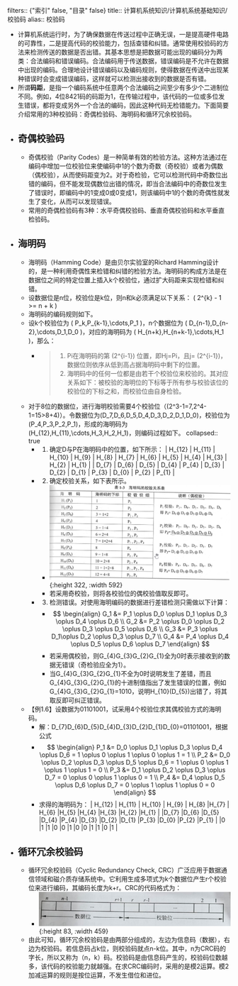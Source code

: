 filters:: {"索引" false, "目录" false}
title:: 计算机系统知识/计算机系统基础知识/校验码
alias:: 校验码

- 计算机系统运行时，为了确保数据在传送过程中正确无误，一是提高硬件电路的可靠性，二是提高代码的校验能力，包括查错和纠错。通常使用校验码的方法来检测传送的数据是否出错。其基本思想是把数据可能出现的编码分为两类：合法编码和错误编码。合法编码用于传送数据，错误编码是不允许在数据中出现的编码。合理地设计错误编码以及编码规则，使得数据在传送中出现某种错误时会变成错误编码，这样就可以检测出接收到的数据是否有错。
- 所谓**码距**，是指一个编码系统中任意两个合法编码之间至少有多少个二进制位不同。例如，4位8421码的码距为1，在传输过程中，该代码的一位或多位发生错误，都将变成另外一个合法的编码，因此这种代码无检错能力。下面简要介绍常用的3种校验码：奇偶检验码、海明码和循环冗余校验码。
- ## 奇偶校验码
	- 奇偶校验（Parity Codes）是一种简单有效的检验方法。这种方法通过在编码中增加一位校验位来使编码中1的个数为奇数（奇校验）或者为偶数（偶校验），从而使码距变为2。对于奇检验，它可以检测代码中奇数位出错的编码，但不能发现偶数位出错的情况，即当合法编码中的奇数位发生了错误时，即编码中的1变成0或0变成1，则该编码中1的个数的奇偶性就发生了变化，从而可以发现错误。
	- 常用的奇偶检验码有3种：水平奇偶校验码、垂直奇偶校验码和水平垂直检验码。
- ## 海明码
	- 海明码（Hamming Code）是由贝尔实验室的Richard Hamming设计的，是一种利用奇偶性来检错和纠错的检验方法。海明码的构成方法是在数据位之间的特定位置上插入k个校验位，通过扩大码距来实现检错和纠错。
	- 设数据位是n位，校验位是k位，则n和k必须满足以下关系：
	  \( 2^{k} - 1 >= n + k \)
	- 海明码的编码规则如下。
	- 设k个校验位为 \( P_k,P_{k-1},\cdots,P_1 \)，n个数据位为 \( D_{n-1},D_{n-2},\cdots,D_1,D_0 \)，对应的海明码为 \( H_{n+k},H_{n+k-1},\cdots,H_1 \)，那么：
		- > 1. Pi在海明码的第 \(2^{i-1}\) 位置，即Hj=Pi，且j= \(2^{i-1}\)，数据位则依序从低到高占据海明码中剩下的位置。
		  > 2. 海明码中的任何一位都是由若干个校验位来校验的。其对应关系如下：被校验的海明位的下标等于所有参与校验该位的校验位的下标之和，而校验位由自身检验。
	- 对于8位的数据位，进行海明校验需要4个校验位（\(2^3-1=7,2^4-1=15>8+4\)）。令数据位为\(D_7,D_6,D_5,D_4,D_3,D_2,D_1,D_0\)，校验位为\(P_4,P_3,P_2,P_1\)，形成的海明码为\(H_{12},H_{11},\cdots,H_3,H_2,H_1\)，则编码过程如下。
	  collapsed:: true
		- 1. 确定D与P在海明码中的位置，如下所示：
		  | H_{12} | H_{11} | H_{10} | H_{9} | H_{8} | H_{7} | H_{6} | H_{5} | H_{4} | H_{3} | H_{2} | H_{1} |
		  | D_{7} | D_{6} | D_{5} | D_{4} | P_{4} | D_{3} | D_{2} | D_{1} | P_{3} | D_{0} | P_{2} | P_{1} |
		- 2. 确定校验关系，如下表所示。
			- ![](../assets/Untitled_1649652060643_0.jpg){:height 322, :width 592}
			- 若采用奇校验，则将各校验位的偶校验值取反即可。
		- 3. 检测错误。对使用海明编码的数据进行差错检测只需做以下计算：
			- $$
			  \begin{align}
			  G_1 &= P_1 \oplus D_0 \oplus D_1 \oplus D_3 \oplus D_4 \oplus D_6 \\
			  G_2 &= P_2 \oplus D_0 \oplus D_2 \oplus D_3 \oplus D_5 \oplus D_6 \\
			  G_3 &= P_3 \oplus D_1\oplus D_2 \oplus D_3 \oplus D_7 \\
			  G_4 &= P_4 \oplus D_4 \oplus D_5 \oplus D_6 \oplus D_7
			  \end{align}
			  $$
			- 若采用偶校验，则G_{4}G_{3}G_{2}G_{1}全为0时表示接收到的数据无错误（奇检验应全为1）。
			- 当G_{4}G_{3}G_{2}G_{1}不全为0时说明发生了差错，而且G_{4}G_{3}G_{2}G_{1}的十进制值指出了发生错误的位置，例如G_{4}G_{3}G_{2}G_{1}=1010，说明H_{10}(D_{5})出错了，将其取反即可纠正错误。
	- 【例1.6】设数据为01101001，试采用4个校验位求其偶校验方式的海明码。
		- 解：D_{7}D_{6}D_{5}D_{4}D_{3}D_{2}D_{1}D_{0}=01101001，根据公式
		- $$
		  \begin{align}
		  P_1 &= D_0 \oplus D_1 \oplus D_3 \oplus D_4 \oplus D_6 = 1 \oplus 0 \oplus 1 \oplus 0 \oplus 1 = 1 \\
		  P_2 &= D_0 \oplus D_2 \oplus D_3 \oplus D_5 \oplus D_6 = 1 \oplus 0 \oplus 1 \oplus 1 \oplus 1 = 0 \\
		  P_3 &= D_1 \oplus D_2 \oplus D_3 \oplus D_7 = 0 \oplus 0 \oplus 1 \oplus 0 = 1 \\
		  P_4 &= D_4 \oplus D_5 \oplus D_6 \oplus D_7 = 0 \oplus 1 \oplus 1 \oplus 0 = 0
		  \end{align}
		  $$
		- 求得的海明码为：
		  | H_{12} | H_{11} | H_{10} | H_{9} | H_{8} |H_{7} | H_{6} |H_{5} |H_{4} |H_{3} |H_{2} |H_{1} |
		  |D_{7} |D_{6} |D_{5} |D_{4} |P_{4} |D_{3} |D_{2} |D_{1} |P_{3} |D_{0} |P_{2} |P_{1} |
		  |0 |1 |1 |0 |0 |1 |0 |0 |1 |1 |0 |1 |
- ## 循环冗余校验码
	- 循环冗余校验码（Cyclic Redundancy Check, CRC）广泛应用于数据通信领域和磁介质存储系统中。它利用生成多项式为k个数据位产生r个校验位来进行编码，其编码长度为k+r。CRC的代码格式为：
		- ![image.png](../assets/image_1654349581415_0.png){:height 83, :width 459}
	- 由此可知，循环冗余校验码是由两部分组成的，左边为信息码（数据），右边为校验码。若信息码占k位，则校验码就点n-k位。其中，n为CRC码的字长，所以又称为（n，k）码。校验码是由信息码产生的，校验码位数越多，该代码的校验能力就越强。在求CRC编码时，采用的是模2运算。模2加减运算的规则是按位运算，不发生借位和进位。